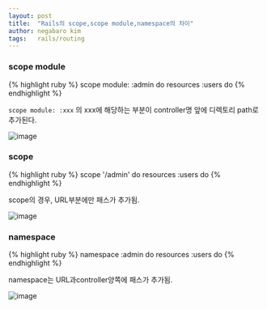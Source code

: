 ```yaml
---
layout: post
title:  "Rails의 scope,scope module,namespace의 차이"
author: negabaro kim
tags:	rails/routing
---
```



### scope module

{% highlight ruby %}
scope module: :admin do
  resources :users
do
{% endhighlight %}


 `scope module: :xxx` 의 xxx에 해당하는 부분이 controller명 앞에 디렉토리 path로 추가된다.



![image](https://user-images.githubusercontent.com/4640346/37858368-42d42f36-2f47-11e8-949e-e43e9d5dad55.png)



### scope

{% highlight ruby %}
scope '/admin' do
  resources :users
do
{% endhighlight %}


 

scope의 경우, URL부분에만 패스가 추가됨.


![image](https://user-images.githubusercontent.com/4640346/37858487-74171e04-2f48-11e8-9226-ced5d9897f2f.png)


### namespace

{% highlight ruby %}
namespace :admin do
  resources :users
do
{% endhighlight %}
 
namespace는 URL과controller양쪽에 패스가 추가됨.


![image](https://user-images.githubusercontent.com/4640346/37858495-90d1109a-2f48-11e8-868a-be9c2144a8fb.png)